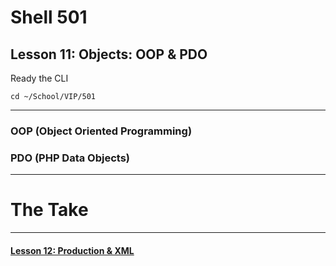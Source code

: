 # Shell 501
## Lesson 11: Objects: OOP & PDO

Ready the CLI

`cd ~/School/VIP/501`

___

### OOP (Object Oriented Programming)


### PDO (PHP Data Objects)


___

# The Take

___

#### [Lesson 12: Production & XML](https://github.com/inkVerb/vip/blob/master/501/Lesson-12.md)
